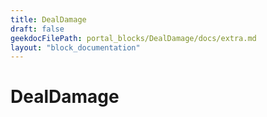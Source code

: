 ```yaml
---
title: DealDamage
draft: false
geekdocFilePath: portal_blocks/DealDamage/docs/extra.md
layout: "block_documentation"
---
```

# DealDamage